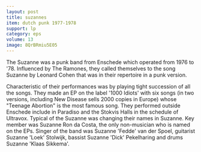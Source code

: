 ```yaml
---
layout: post
title: suzannes
item: dutch punk 1977-1978
support: lp
category: eps
volume: 13
image: 8QrBRmiu5E05
---
```


The Suzanne was a punk band from Enschede which operated from 1976 to '78. Influenced by The Ramones, they called themselves to the song Suzanne by Leonard Cohen that was in their repertoire in a punk version.

Characteristic of their performances was by playing tight succession of all the songs. They made an EP on the label '1000 Idiots' with six songs (in two versions, including New Disease sells 2000 copies in Europe) whose "Teenage Abortion" is the most famous song. They performed outside Enschede include in Paradiso and the Stokvis Halls in the schedule of Ultravox. Typical of the Suzanne was changing their names in Suzanne. Key member was Suzanne Ron da Costa, the only non-musician who is named on the EPs. Singer of the band was Suzanne 'Fedde' van der Spoel, guitarist Suzanne 'Loek' Stolwijk, bassist Suzanne 'Dick' Pekelharing and drums Suzanne 'Klaas Sikkema'.
